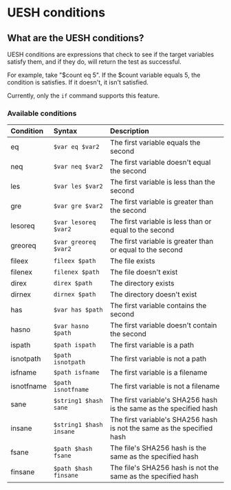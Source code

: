 # UESH conditions

## What are the UESH conditions?

UESH conditions are expressions that check to see if the target variables satisfy them, and if they do, will return the test as successful.

For example, take "$count eq 5". If the $count variable equals 5, the condition is satisfies. If it doesn't, it isn't satisfied.

Currently, only the `if` command supports this feature.

### Available conditions

| Condition  | Syntax                  | Description
|:-----------|:------------------------|:------------
| eq         | `$var eq $var2`         | The first variable equals the second
| neq        | `$var neq $var2`        | The first variable doesn't equal the second
| les        | `$var les $var2`        | The first variable is less than the second
| gre        | `$var gre $var2`        | The first variable is greater than the second
| lesoreq    | `$var lesoreq $var2`    | The first variable is less than or equal to the second
| greoreq    | `$var greoreq $var2`    | The first variable is greater than or equal to the second
| fileex     | `fileex $path`          | The file exists
| filenex    | `filenex $path`         | The file doesn't exist
| direx      | `direx $path`           | The directory exists
| dirnex     | `dirnex $path`          | The directory doesn't exist
| has        | `$var has $path`        | The first variable contains the second
| hasno      | `$var hasno $path`      | The first variable doesn't contain the second
| ispath     | `$path ispath`          | The first variable is a path
| isnotpath  | `$path isnotpath`       | The first variable is not a path
| isfname    | `$path isfname`         | The first variable is a filename
| isnotfname | `$path isnotfname`      | The first variable is not a filename
| sane       | `$string1 $hash sane`   | The first variable's SHA256 hash is the same as the specified hash
| insane     | `$string1 $hash insane` | The first variable's SHA256 hash is not the same as the specified hash
| fsane      | `$path $hash fsane`     | The file's SHA256 hash is the same as the specified hash
| finsane    | `$path $hash finsane`   | The file's SHA256 hash is not the same as the specified hash
